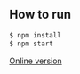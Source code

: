## How to run

```bash
$ npm install
$ npm start
```

[Online version](https://rawgit.com/plandem/rrrouter/master/dist/index.html)
